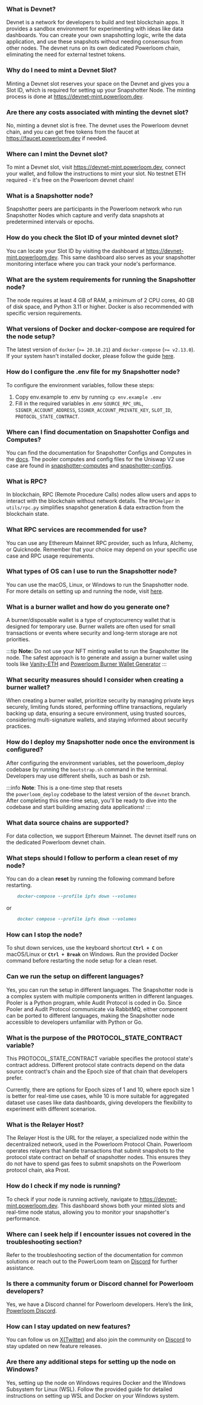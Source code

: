 ### What is Devnet?
Devnet is a network for developers to build and test blockchain apps. It provides a sandbox environment for experimenting with ideas like data dashboards. You can create your own snapshotting logic, write the data application, and use these snapshots without needing consensus from other nodes. The devnet runs on its own dedicated Powerloom chain, eliminating the need for external testnet tokens.

### Why do I need to mint a Devnet Slot?
Minting a Devnet slot reserves your space on the Devnet and gives you a Slot ID, which is required for setting up your Snapshotter Node. The minting process is done at https://devnet-mint.powerloom.dev.
    
### Are there any costs associated with minting the devnet slot?
No, minting a devnet slot is free. The devnet uses the Powerloom devnet chain, and you can get free tokens from the faucet at https://faucet.powerloom.dev if needed.
    
### Where can I mint the Devnet slot?
To mint a Devnet slot, visit https://devnet-mint.powerloom.dev, connect your wallet, and follow the instructions to mint your slot. No testnet ETH required - it's free on the Powerloom devnet chain!
    
### What is a Snapshotter node?

Snapshotter peers are participants in the Powerloom network who run Snapshotter Nodes which capture and verify data snapshots at predetermined intervals or epochs.
    
### How do you check the Slot ID of your minted devnet slot?
You can locate your Slot ID by visiting the dashboard at https://devnet-mint.powerloom.dev. This same dashboard also serves as your snapshotter monitoring interface where you can track your node's performance.
    
### What are the system requirements for running the Snapshotter node?
The node requires at least 4 GB of RAM, a minimum of 2 CPU cores, 40 GB of disk space, and Python 3.11 or higher. Docker is also recommended with specific version requirements.
    
### What versions of Docker and docker-compose are required for the node setup?
The latest version of `docker` (`>= 20.10.21`) and `docker-compose` (`>= v2.13.0`). If your system hasn't installed docker, please follow the guide [here](https://www.baeldung.com/ops/docker-install-windows-linux-mac).
    
### How do I configure the .env file for my Snapshotter node?
To configure the environment variables, follow these steps:
  1. Copy env.example to .env by running `cp env.example .env`
  2. Fill in the required variables in .env `SOURCE_RPC_URL`, `SIGNER_ACCOUNT_ADDRESS`, `SIGNER_ACCOUNT_PRIVATE_KEY`, `SLOT_ID`, `PROTOCOL_STATE_CONTRACT`.

### Where can I find documentation on Snapshotter Configs and Computes?
You can find the documentation for Snapshotter Configs and Computes in the [docs](/build-with-powerloom/snapshotter-node/architecture/#configuration-files). The pooler computes and config files for the Uniswap V2 use case are found in [snapshotter-computes](https://github.com/PowerLoom/snapshotter-computes/tree/eth_uniswapv2) and [snapshotter-configs](https://github.com/PowerLoom/snapshotter-configs/tree/eth_uniswapv2).
    
### What is RPC? 
In blockchain, RPC (Remote Procedure Calls) nodes allow users and apps to interact with the blockchain without network details. The `RPCHelper` in `utils/rpc.py` simplifies snapshot generation & data extraction from the blockchain state.

### What RPC services are recommended for use?
You can use any Ethereum Mainnet RPC provider, such as Infura, Alchemy, or Quicknode. Remember that your choice may depend on your specific use case and RPC usage requirements.
    
### What types of OS can I use to run the Snapshotter node?
You can use the macOS, Linux, or Windows to run the Snapshotter node. For more details on setting up and running the node, visit [here](/build-with-powerloom/devnet/getting-started).
    
### What is a burner wallet and how do you generate one? 
A burner/disposable wallet is a type of cryptocurrency wallet that is designed for temporary use. Burner wallets are often used for small transactions or events where security and long-term storage are not priorities.

:::tip 
**Note:** Do not use your NFT minting wallet to run the Snapshotter lite node. The safest approach is to generate and assign a burner wallet using tools like [Vanity-ETH](https://vanity-eth.tk/) and [Powerloom Burner Wallet Generator](https://snapshotter-dashboard.powerloom.network/burner)
:::

### What security measures should I consider when creating a burner wallet?
When creating a burner wallet, prioritize security by managing private keys securely, limiting funds stored, performing offline transactions, regularly backing up data, ensuring a secure environment, using trusted sources, considering multi-signature wallets, and staying informed about security practices.
    
### How do I deploy my Snapshotter node once the environment is configured?
After configuring the environment variables, set the powerloom_deploy codebase by running the `bootstrap.sh` command in the terminal. Developers may use different shells, such as bash or zsh.

:::info 
**Note**: This is a one-time step that resets the `powerloom_deploy` codebase to the latest version of the `devnet` branch. After completing this one-time setup, you'll be ready to dive into the codebase and start building amazing data applications!
:::

### What data source chains are supported?
For data collection, we support Ethereum Mainnet. The devnet itself runs on the dedicated Powerloom devnet chain.
    
### What steps should I follow to perform a clean reset of my node?
You can do a clean **reset** by running the following command before restarting.
```markdown
    docker-compose --profile ipfs down --volumes
```
or
```markdown
    docker compose --profile ipfs down --volumes
```
    
### How can I stop the node?
To shut down services, use the keyboard shortcut **`Ctrl + C`** on macOS/Linux or **`Ctrl + Break`** on Windows. Run the provided Docker command before restarting the node setup for a clean reset.
    
### Can we run the setup on different languages?
Yes, you can run the setup in different languages. The Snapshotter node is a complex system with multiple components written in different languages. Pooler is a Python program, while Audit Protocol is coded in Go. Since Pooler and Audit Protocol communicate via RabbitMQ, either component can be ported to different languages, making the Snapshotter node accessible to developers unfamiliar with Python or Go.
    
### What is the purpose of the PROTOCOL_STATE_CONTRACT variable?
This PROTOCOL_STATE_CONTRACT variable specifies the protocol state's contract address. Different protocol state contracts depend on the data source contract's chain and the Epoch size of that chain that developers prefer. 

Currently, there are options for Epoch sizes of 1 and 10, where epoch size 1 is better for real-time use cases, while 10 is more suitable for aggregated dataset use cases like data dashboards, giving developers the flexibility to experiment with different scenarios.

### What is the Relayer Host?
The Relayer Host is the URL for the relayer, a specialized node within the decentralized network, used in the Powerloom Protocol Chain. 
Powerloom operates relayers that handle transactions that submit snapshots to the protocol state contract on behalf of snapshotter nodes. 
This ensures they do not have to spend gas fees to submit snapshots on the Powerloom protocol chain, aka Prost.

### How do I check if my node is running?
To check if your node is running actively, navigate to https://devnet-mint.powerloom.dev. This dashboard shows both your minted slots and real-time node status, allowing you to monitor your snapshotter's performance.
    
### Where can I seek help if I encounter issues not covered in the troubleshooting section?
Refer to the troubleshooting section of the documentation for common solutions or reach out to the PowerLoom team on [Discord](https://discord.com/invite/powerloom) for further assistance.
    
### Is there a community forum or Discord channel for Powerloom developers?
Yes, we have a Discord channel for Powerloom developers. Here’s the link, [Powerloom Discord](https://discord.com/invite/powerloom). 
  
### How can I stay updated on new features?
You can follow us on [X(Twitter)](https://x.com/Powerloom) and also join the community on [Discord](https://discord.com/invite/powerloom) to stay updated on new feature releases. 
        
### Are there any additional steps for setting up the node on Windows?
Yes, setting up the node on Windows requires Docker and the Windows Subsystem for Linux (WSL). Follow the provided guide for detailed instructions on setting up WSL and Docker on your Windows system.
